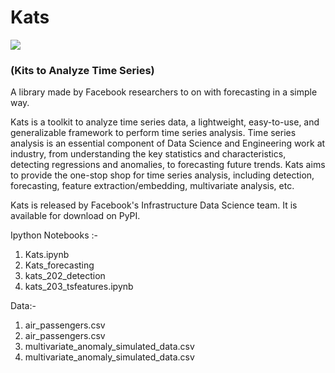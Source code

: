 # Kats

<img src='https://raw.githubusercontent.com/facebookresearch/Kats/master/kats_logo.svg'>

### (Kits to Analyze Time Series) 
A library made by Facebook researchers to on with forecasting in a simple way.


Kats is a toolkit to analyze time series data, a lightweight, easy-to-use, and generalizable framework to perform time series analysis. 
Time series analysis is an essential component of Data Science and Engineering work at industry, from understanding the key statistics 
and characteristics, detecting regressions and anomalies, to forecasting future trends. Kats aims to provide the one-stop shop for time 
series analysis, including detection, forecasting, feature extraction/embedding, multivariate analysis, etc.

Kats is released by Facebook's Infrastructure Data Science team. It is available for download on PyPI.

Ipython Notebooks :-

1. Kats.ipynb
2. Kats_forecasting
3. kats_202_detection
4. kats_203_tsfeatures.ipynb



Data:-

1. air_passengers.csv
2. air_passengers.csv
3. multivariate_anomaly_simulated_data.csv
4. multivariate_anomaly_simulated_data.csv
